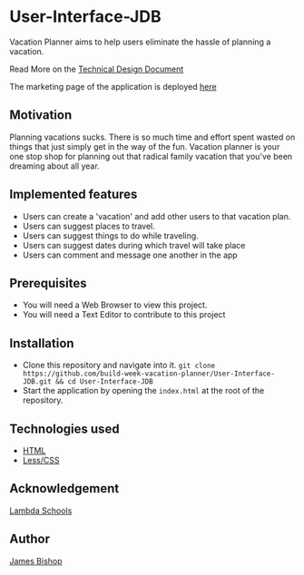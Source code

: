 # User-Interface-JDB

Vacation Planner aims to help users eliminate the hassle of planning a vacation.

Read More on the [Technical Design Document](https://docs.google.com/document/d/1yFfJ5_FH-15WMQaEHXUoSX8DCKcvnybIqZ5pLfFBdyw/)

The marketing page of the application is deployed [here](https://vacation-planner-web23.netlify.com/index.html)

## Motivation

Planning vacations sucks. There is so much time and effort spent wasted on things that just simply get in the way of the fun. Vacation planner is your one stop shop for planning out that radical family vacation that you've been dreaming about all year.

## Implemented features

- Users can create a 'vacation' and add other users to that vacation plan.
- Users can suggest places to travel.
- Users can suggest things to do while traveling.
- Users can suggest dates during which travel will take place
- Users can comment and message one another in the app

## Prerequisites

- You will need a Web Browser to view this project.
- You will need a Text Editor to contribute to this project

## Installation

- Clone this repository and navigate into it.
  `git clone https://github.com/build-week-vacation-planner/User-Interface-JDB.git && cd User-Interface-JDB`
- Start the application by opening the `index.html` at the root of the repository.

## Technologies used

- [HTML](https://developer.mozilla.org/en-US/docs/Web/HTML)
- [Less/CSS](http://lesscss.org/)

## Acknowledgement

[Lambda Schools](https://lambdaschool.com/)

## Author

[James Bishop](https://github.com/jambis)
